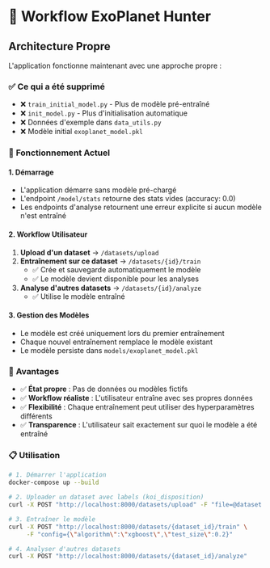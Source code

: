 # 🚀 Workflow ExoPlanet Hunter

## Architecture Propre

L'application fonctionne maintenant avec une approche propre :

### ✅ **Ce qui a été supprimé**
- ❌ `train_initial_model.py` - Plus de modèle pré-entraîné
- ❌ `init_model.py` - Plus d'initialisation automatique 
- ❌ Données d'exemple dans `data_utils.py`
- ❌ Modèle initial `exoplanet_model.pkl`

### 🔧 **Fonctionnement Actuel**

#### **1. Démarrage**
- L'application démarre sans modèle pré-chargé
- L'endpoint `/model/stats` retourne des stats vides (accuracy: 0.0)
- Les endpoints d'analyse retournent une erreur explicite si aucun modèle n'est entraîné

#### **2. Workflow Utilisateur**
1. **Upload d'un dataset** → `/datasets/upload`
2. **Entraînement sur ce dataset** → `/datasets/{id}/train`
   - ✅ Crée et sauvegarde automatiquement le modèle
   - ✅ Le modèle devient disponible pour les analyses
3. **Analyse d'autres datasets** → `/datasets/{id}/analyze`
   - ✅ Utilise le modèle entraîné

#### **3. Gestion des Modèles**
- Le modèle est créé uniquement lors du premier entraînement
- Chaque nouvel entraînement remplace le modèle existant
- Le modèle persiste dans `models/exoplanet_model.pkl`

### 🎯 **Avantages**
- ✅ **État propre** : Pas de données ou modèles fictifs
- ✅ **Workflow réaliste** : L'utilisateur entraîne avec ses propres données
- ✅ **Flexibilité** : Chaque entraînement peut utiliser des hyperparamètres différents
- ✅ **Transparence** : L'utilisateur sait exactement sur quoi le modèle a été entraîné

### 📋 **Utilisation**
```bash
# 1. Démarrer l'application
docker-compose up --build

# 2. Uploader un dataset avec labels (koi_disposition)
curl -X POST "http://localhost:8000/datasets/upload" -F "file=@dataset.csv"

# 3. Entraîner le modèle
curl -X POST "http://localhost:8000/datasets/{dataset_id}/train" \
     -F "config={\"algorithm\":\"xgboost\",\"test_size\":0.2}"

# 4. Analyser d'autres datasets
curl -X POST "http://localhost:8000/datasets/{dataset_id}/analyze"
```

